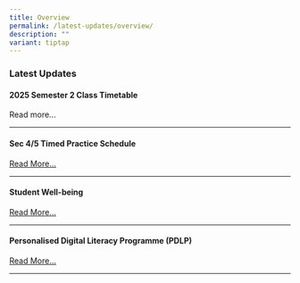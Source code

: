 ```yaml
---
title: Overview
permalink: /latest-updates/overview/
description: ""
variant: tiptap
---
```

<h3>Latest Updates</h3>
<h4>2025 Semester 2 Class Timetable</h4>
<p>Read more...</p>
<hr>
<h4>Sec 4/5 Timed Practice Schedule</h4>
<p><a href="/latest-updates/timed-practice-schedule/" rel="noopener noreferrer nofollow" target="_blank">Read More...</a>
</p>
<hr>
<h4>Student Well-being</h4>
<p><a href="/co-curriculum/student-well-being/overview/" rel="noopener noreferrer nofollow" target="_blank">Read More...</a>
</p>
<hr>
<h4>Personalised Digital Literacy Programme (PDLP)</h4>
<p><a href="/parents/pdlp/overview/" rel="noopener noreferrer nofollow" target="_blank">Read More...</a>
</p>
<hr>
<p></p>